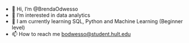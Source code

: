 - 👋 Hi, I’m @BrendaOdwesso
- 👀 I’m interested in data analytics
- 🌱 I am currently learning SQL, Python and Machine Learning (Beginner level)
- 📫 How to reach me bodwesso@student.hult.edu

<!---
BrendaOdwesso/BrendaOdwesso is a ✨ special ✨ repository because its `README.md` (this file) appears on your GitHub profile.
You can click the Preview link to take a look at your changes.
--->
